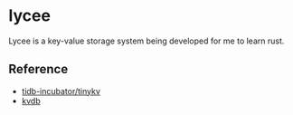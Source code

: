 # lycee

Lycee is a key-value storage system being developed for me to learn rust.

## Reference

- [tidb-incubator/tinykv](https://github.com/tidb-incubator/tinykv)
- [kvdb](https://gitee.com/mphyatyh/kvdb)
